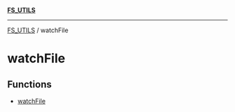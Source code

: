 [**FS_UTILS**](../README.md)

***

[FS_UTILS](../README.md) / watchFile

# watchFile

## Functions

- [watchFile](functions/watchFile.md)
